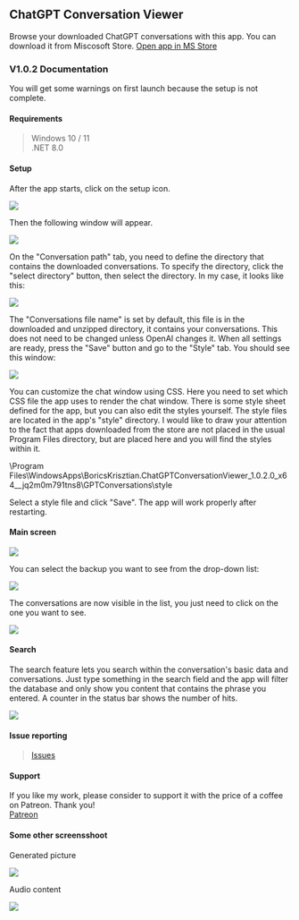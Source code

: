 ## ChatGPT Conversation Viewer
Browse your downloaded ChatGPT conversations with this app. You can download it from Miscosoft Store.
[Open app in MS Store](https://apps.microsoft.com/detail/9NVV9LN30LPQ)

### V1.0.2 Documentation
You will get some warnings on first launch because the setup is not complete.

#### Requirements

> Windows 10 / 11 <br>
> .NET 8.0

#### Setup
After the app starts, click on the setup icon.

<img src="./img/main-setup.jpg ">

Then the following window will appear.

<img src="./img/setup.jpg ">

On the "Conversation path" tab, you need to define the directory that contains the downloaded conversations. To specify the directory, click the "select directory" button, then select the directory. In my case, it looks like this:

<img src="./img/setup-select-root-dir.jpg">

The "Conversations file name" is set by default, this file is in the downloaded and unzipped directory, it contains your conversations. This does not need to be changed unless OpenAI changes it. When all settings are ready, press the "Save" button and go to the "Style" tab. You should see this window:

<img src="./img/setup-style.jpg">

You can customize the chat window using CSS. Here you need to set which CSS file the app uses to render the chat window. There is some style sheet defined for the app, but you can also edit the styles yourself. The style files are located in the app's "style" directory. I would like to draw your attention to the fact that apps downloaded from the store are not placed in the usual Program Files directory, but are placed here and you will find the styles within it.

\Program Files\WindowsApps\BoricsKrisztian.ChatGPTConversationViewer_1.0.2.0_x64__jq2m0m791tns8\GPTConversations\style

Select a style file and click "Save". The app will work properly after restarting.

#### Main screen

<img src="./img/main-scr.jpg">

You can select the backup you want to see from the drop-down list:

<img src="./img/select-conv.jpg">

The conversations are now visible in the list, you just need to click on the one you want to see.

<img src="./img/main-scr-conv-loaded.jpg">

#### Search

The search feature lets you search within the conversation's basic data and conversations. Just type something in the search field and the app will filter the database and only show you content that contains the phrase you entered. A counter in the status bar shows the number of hits.

<img src="./img/search.jpg">

#### Issue reporting

> <a href="https://github.com/boricsk/ChatGPT-Conversation-Viewer/issues" >Issues</a>

#### Support

If you like my work, please consider to support it with the price of a coffee on Patreon. Thank you!<br>
<a href="https://www.patreon.com/c/user?u=67730415" >Patreon</a>

#### Some other screensshoot

Generated picture

<img src="./img/main-screen-gen-pic.jpg">

Audio content

<img src="./img/main-screen-audio-content.jpg">




